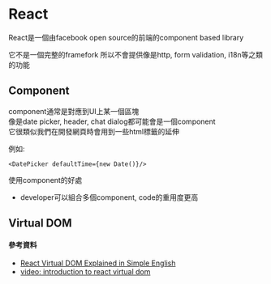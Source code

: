 # React

React是一個由facebook open source的前端的component based library

它不是一個完整的framefork
所以不會提供像是http, form validation, i18n等之類的功能 

## Component

component通常是對應到UI上某一個區塊  
像是date picker, header, chat dialog都可能會是一個component  
它很類似我們在開發網頁時會用到一些html標籤的延伸  

例如:  
```
<DatePicker defaultTime={new Date()}/>
```

使用component的好處
- developer可以組合多個component, code的重用度更高


## Virtual DOM


#### 參考資料

- [React Virtual DOM Explained in Simple English](https://programmingwithmosh.com/react/react-virtual-dom-explained/)
- [video: introduction to react virtual dom](https://www.youtube.com/watch?v=M-Aw4p0pWwg)